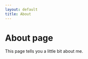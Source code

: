 ```yaml
---
layout: default
title: About
---
```


# About page

This page tells you a little bit about me.
